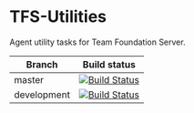 # TFS-Utilities
Agent utility tasks for Team Foundation Server.

|Branch|Build status|
|----------|---------------|
|master|[![Build Status](https://travis-ci.org/Liteolika/TFS-Utilities.svg?branch=master)](https://travis-ci.org/Liteolika/TFS-Utilities)|
|development|[![Build Status](https://travis-ci.org/Liteolika/TFS-Utilities.svg?branch=development)](https://travis-ci.org/Liteolika/TFS-Utilities)|

